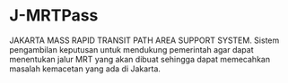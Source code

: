 # J-MRTPass
JAKARTA MASS RAPID TRANSIT PATH AREA SUPPORT SYSTEM. Sistem pengambilan keputusan untuk mendukung pemerintah agar dapat menentukan jalur MRT yang akan dibuat sehingga dapat memecahkan masalah kemacetan yang ada di Jakarta.
